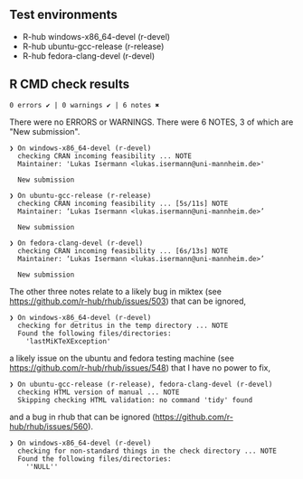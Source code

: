 ## Test environments
- R-hub windows-x86_64-devel (r-devel)
- R-hub ubuntu-gcc-release (r-release)
- R-hub fedora-clang-devel (r-devel)


## R CMD check results

```
0 errors ✔ | 0 warnings ✔ | 6 notes ✖
```

There were no ERRORS or WARNINGS. There were 6 NOTES, 3 of which are "New submission". 

```
❯ On windows-x86_64-devel (r-devel)
  checking CRAN incoming feasibility ... NOTE
  Maintainer: 'Lukas Isermann <lukas.isermann@uni-mannheim.de>'
  
  New submission
  
❯ On ubuntu-gcc-release (r-release)
  checking CRAN incoming feasibility ... [5s/11s] NOTE
  Maintainer: ‘Lukas Isermann <lukas.isermann@uni-mannheim.de>’
  
  New submission
  
❯ On fedora-clang-devel (r-devel)
  checking CRAN incoming feasibility ... [6s/13s] NOTE
  Maintainer: ‘Lukas Isermann <lukas.isermann@uni-mannheim.de>’
  
  New submission
```

The other three notes relate to a likely bug in miktex (see https://github.com/r-hub/rhub/issues/503) that can be ignored,

```
❯ On windows-x86_64-devel (r-devel)
  checking for detritus in the temp directory ... NOTE
  Found the following files/directories:
    'lastMiKTeXException'
```

a likely issue on the ubuntu and fedora testing machine (see https://github.com/r-hub/rhub/issues/548) that I have no power to fix,

```
❯ On ubuntu-gcc-release (r-release), fedora-clang-devel (r-devel)
  checking HTML version of manual ... NOTE
  Skipping checking HTML validation: no command 'tidy' found
```

and a bug in rhub that can be ignored (https://github.com/r-hub/rhub/issues/560). 


```
❯ On windows-x86_64-devel (r-devel)
  checking for non-standard things in the check directory ... NOTE
  Found the following files/directories:
    ''NULL''
```
